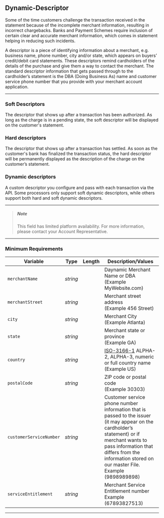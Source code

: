 ## Dynamic-Descriptor

Some of the time customers challenge the transaction received in the statement because of the incomplete merchant information, resulting in incorrect chargebacks. Banks and Payment Schemes require inclusion of certain clear and accurate merchant information, which comes in statement helping in reducing such incidents.

A descriptor is a piece of identifying information about a merchant, e.g. business name, phone number, city and/or state, which appears on buyers’ credit/debit card statements. These descriptors remind cardholders of the details of the purchase and give them a way to contact the merchant. The standard descriptor information that gets passed through to the cardholder’s statement is the DBA (Doing Business As) name and customer service phone number that you provide with your merchant account application.

---

### Soft Descriptors
The descriptor that shows up after a transaction has been authorized. As long as the charge is in a pending state, the soft descriptor will be displayed on the customer's statement.

### Hard descriptors
The descriptor that shows up after a transaction has settled. As soon as the customer's bank has finalized the transaction status, the hard descriptor will be permanently displayed as the description of the charge on the customer’s statement.

### Dynamic descriptors
A custom descriptor you configure and pass with each transaction via the API. Some processors only support soft dynamic descriptors, while others support both hard and soft dynamic descriptors.

---

<!-- theme: warning -->

> ##### Note
>
> This field has limited platform availability. For more information, please contact your Account Representative.

---

### Minimum Requirements

| Variable | Type | Length | Description/Values |
| -------- | :--: | :------------: | ------------------ |
| `merchantName` | *string* |  | Daynamic Merchant Name or DBA </br>(Example MyWebsite.com) |
| `merchantStreet` | *string* |  | Merchant street address </br>(Example 456 Street)|
| `city` | *string* |  | Merchant City </br>(Example Atlanta)|
| `state` | *string* |  | Merchant state or province </br>(Example GA)|
| `country` | *string* |  | [ISO-3166-1](url) ALPHA-2, ALPHA-3, numeric or full country name </br>(Example US) |
| `postalCode` | *string* |  | ZIP code or postal code </br>(Example 30303)|
| `customerServiceNumber` | *string* | | Customer service phone number information that is passed to the issuer (it may appear on the cardholder’s statement) or if merchant wants to pass information that differs from the information stored on our master File. </br>Example (9898989898) |
| `serviceEntitlement` | *string* | | Merchant Service Entitlement number </br>Example (67893827513) |


---





